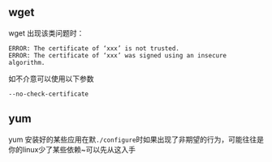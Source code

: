 <!--
* @UpdateTime : 2021/7/9 00:35
* @Author : 27
* @description: type some description
-->
## wget
wget 出现该类问题时：
```shell script
ERROR: The certificate of ‘xxx’ is not trusted.
ERROR: The certificate of ‘xxx’ was signed using an insecure algorithm.
```
如不介意可以使用以下参数
```shell script
--no-check-certificate
```

## yum
yum 安装好的某些应用在默`./configure`时如果出现了非期望的行为，可能往往是
你的linux少了某些依赖~可以先从这入手

